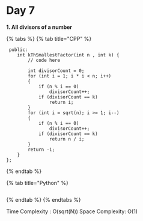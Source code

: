 # Day 7

**1. All divisors of a number**

{% tabs %}
{% tab title="CPP" %}
```text
 public:
    int kThSmallestFactor(int n , int k) {
        // code here

        int divisorCount = 0;
        for (int i = 1; i * i < n; i++) 
        {
            if (n % i == 0)
                divisorCount++;
            if (divisorCount == k)
                return i;
        }
        for (int i = sqrt(n); i >= 1; i--)
        {
            if (n % i == 0)
                divisorCount++;
            if (divisorCount == k)
                return n / i;
        }
        return -1;
    }
};
```
{% endtab %}

{% tab title="Python" %}
```text

```
{% endtab %}
{% endtabs %}

Time Complexity : O\(sqrt\(N\)\) Space Complexity: O\(1\)

